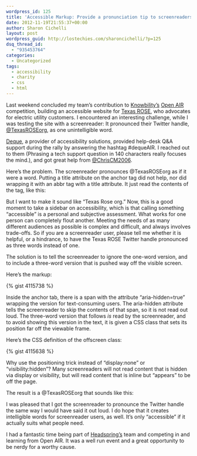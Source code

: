 ```yaml
---
wordpress_id: 125
title: 'Accessible Markup: Provide a pronunciation tip to screenreaders'
date: 2012-11-19T21:55:37+00:00
author: Sharon Cichelli
layout: post
wordpress_guid: http://lostechies.com/sharoncichelli/?p=125
dsq_thread_id:
  - "935453764"
categories:
  - Uncategorized
tags:
  - accessibility
  - charity
  - css
  - html
---
```

Last weekend concluded my team&#8217;s contribution to [Knowbility&#8217;s](http://www.knowbility.org/) [Open AIR](http://www.knowbility.org/v/open-air/) competition, building an accessible website for [Texas ROSE](http://www.texasrose.org/), who advocates for electric utility customers. I encountered an interesting challenge, while I was testing the site with a screenreader: It pronounced their Twitter handle, [@TexasROSEorg](http://twitter.com/texasroseorg), as one unintelligible word.

[Deque](http://www.deque.com/), a provider of accessibility solutions, provided help-desk Q&A support during the rally by answering the hashtag #dequeAIR. I reached out to them (Phrasing a tech support question in 140 characters really focuses the mind.), and got great help from [@ChrisCM2006](http://twitter.com/chriscm2006/).

Here&#8217;s the problem. The screenreader pronounces @TexasROSEorg as if it were a word. Putting a title attribute on the anchor tag did not help, nor did wrapping it with an abbr tag with a title attribute. It just read the contents of the tag, like this:



But I want to make it sound like &#8220;Texas Rose org.&#8221; Now, this is a good moment to take a sidebar on accessibility, which is that calling something &#8220;accessible&#8221; is a personal and subjective assessment. What works for one person can completely flout another. Meeting the needs of as many different audiences as possible is complex and difficult, and always involves trade-offs. So if you are a screenreader user, please tell me whether it is helpful, or a hindrance, to have the Texas ROSE Twitter handle pronounced as three words instead of one.

The solution is to tell the screenreader to ignore the one-word version, and to include a three-word version that is pushed way off the visible screen.

Here&#8217;s the markup:
  
{% gist 4115738 %}

Inside the anchor tab, there is a span with the attribute &#8220;aria-hidden=true&#8221; wrapping the version for text-consuming users. The aria-hidden attribute tells the screenreader to skip the contents of that span, so it is not read out loud. The three-word version that follows _is_ read by the screenreader, and to avoid showing this version in the text, it is given a CSS class that sets its position far off the viewable frame.

Here&#8217;s the CSS definition of the offscreen class:
  
{% gist 4115638 %}

Why use the positioning trick instead of &#8220;display:none&#8221; or &#8220;visibility:hidden&#8221;? Many screenreaders will not read content that is hidden via display or visibility, but will read content that is inline but &#8220;appears&#8221; to be off the page.

The result is a <span aria-hidden="true">@TexasROSEorg</span><span style="position:absolute; left:-10000px; top:auto; width:1px; height:1px; overflow:hidden;">Texas ROSE org</span> that sounds like this:



I was pleased that I got the screenreader to pronounce the Twitter handle the same way I would have said it out loud. I do hope that it creates intelligible words for screenreader users, as well. It&#8217;s only &#8220;accessible&#8221; if it actually suits what people need.

I had a fantastic time being part of [Headspring&#8217;s](http://www.headspring.com/) team and competing in and learning from Open AIR. It was a well run event and a great opportunity to be nerdy for a worthy cause.